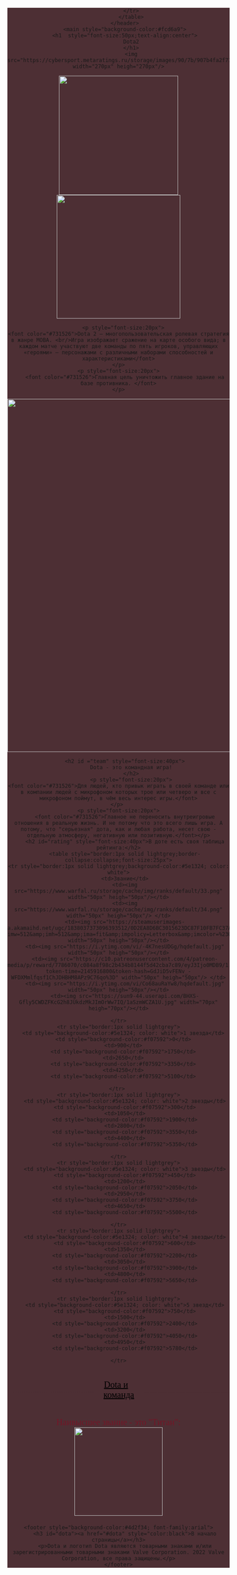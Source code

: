 <html>
<body style="font-family:franklin gothic medium;">
    <header style="background-color:#4d2f34">
        <table style="border-collapse:collapse;font-size:20px;background-color:#4d2f34;border:1px solid #4d2f34">
            <tr style="background-color:#4d2f34;border:1px solid #4d2f34">
                <td id="dota" style="color:#4d2f34;background-color:#4d2f34;border:1px solid #4d2f34">.....................................</td>
                <td><a href="#team" style="color:black;background-color:#4d2f34;border:1px solid #4d2f34">Dota и команда</a></td>
                <td style="color:#4d2f34;background-color:#4d2f34;border:1px solid #4d2f34">.......................................</td>
                <td><a href="#rating" style="color:black;background-color:#4d2f34;border:1px solid #4d2f34">Звания в Dota2</a></td>

                
            </tr>
            </table>
        </header>
        <main style="background-color:#fcd6a9">
        <h1  style="font-size:50px;text-align:center">
            Dota2
            </h1>
            <img src="https://cybersport.metaratings.ru/storage/images/90/7b/907b4fa2f71c17184d9ee01182fdd3ab.jpg" width="270px" heigh="270px"/>

<img src="https://ggdt.ru/file/2020/04/dota_2_logo_emblem_510948_2048x1152.jpg" width="270px" heigh="270px"/>
 <img src="https://static.goodgame.ru/files/pics/218473_sT0z.jpg" width="280px" heigh="270px"/>

    

    
        <p style="font-size:20px"> 
    <font color="#731526">Dota 2 — многопользовательская ролевая стратегия в жанре MOBA. <br/>Игра изображает сражение на карте особого вида; в каждом матче участвуют две команды по пять игроков, управляющих «героями» — персонажами с различными наборами способностей и характеристиками</font>
    </p>
    <p style="font-size:20px">
        <font color="#731526">Главная цель уничтожить главное здание на базе противника. </font>
    </p>
<img src="https://barbarcheat.com/wp-content/uploads/2020/02/dota-2-ancient.png" width="800px" heigh="600px"/>

        <h2 id ="team" style="font-size:40px">
            Dota - это командная игра!
            </h2>
            <p style="font-size:20px">
    <font color="#731526">Для людей, кто привык играть в своей команде или в компании людей с микрофоном которых трое или четверо и все с микрофоном поймут, в чём весь интерес игры.</font>
    </p> 
    <p style="font-size:20px">
        <font color="#731526">Главное не переносить внутреигровые отношения в реальную жизнь. И не потому что это всего лишь игра. А потому, что "серьезная" дота, как и любая работа, несет свою - отдельную атмосферу, негативную или позитивную.</font></p>
        <h2 id="rating" style="font-size:40px">В доте есть своя таблица рейтинга:</h2>
        <table style="border:1px solid lightgrey;border-collapse:collapse;font-size:25px">
    <tr style="border:1px solid lightgrey;background-color:#5e1324; color: white">
        <td>Звание</td>
        <td><img src="https://www.warfal.ru/storage/cache/img/ranks/default/33.png" width="50px" heigh="50px"/></td>
        <td><img src="https://www.warfal.ru/storage/cache/img/ranks/default/34.png" width="50px" heigh="50px"/> </td>
        <td><img src="https://steamuserimages-a.akamaihd.net/ugc/1838037373096393512/0D2EA8D6BC3015623DC87F10FB7FC37A2E51BECC/?imw=512&amp;imh=512&amp;ima=fit&amp;impolicy=Letterbox&amp;imcolor=%23000000&amp;letterbox=true" width="50px" heigh="50px"/></td>
        <td><img src="https://i.ytimg.com/vi/-4K7nesUDGg/hqdefault.jpg" width="50px" heigh="50px"/></td>
        <td><img src="https://c10.patreonusercontent.com/4/patreon-media/p/reward/7786070/c084a8f98c2b434b8144f5d42cba7c89/eyJ3Ijo0MDB9/1.png?token-time=2145916800&token-hash=GdJiD5vFENv_-WFDXMmlfqsf1ChJDHBHM8APz9C76qo%3D" width="50px" heigh="50px"/> </td>
        <td><img src="https://i.ytimg.com/vi/Co68auRaYw8/hqdefault.jpg" width="50px" heigh="50px"/></td>
        <td><img src="https://sun9-44.userapi.com/BHXS-Gfly5CWDZFKcG2h8JUkdzMkJImOrWw7IQ/1aSzmWCZA1U.jpg" width="70px" heigh="70px"/></td>
        
    </tr>
    <tr style="border:1px solid lightgrey">
       <td style="background-color:#5e1324; color: white">1 звезда</td>
       <td style="background-color:#f07592">0</td>
       <td>900</td>
       <td style="background-color:#f07592">1750</td>
       <td>2650</td>
       <td style="background-color:#f07592">3350</td>
       <td>4250</td>
       <td style="background-color:#f07592">5100</td>
       
    </tr> 
    <tr style="border:1px solid lightgrey">
        <td style="background-color:#5e1324; color: white">2 звезды</td>
        <td style="background-color:#f07592">300</td>
        <td>1050</td>
        <td style="background-color:#f07592">1900</td>
        <td>2800</td>
        <td style="background-color:#f07592">3550</td>
        <td>4400</td>
        <td style="background-color:#f07592">5350</td>
        
    </tr>
    <tr style="border:1px solid lightgrey">
        <td style="background-color:#5e1324; color: white">3 звезды</td>
        <td style="background-color:#f07592">450</td>
        <td>1200</td>
        <td style="background-color:#f07592">2050</td>
        <td>2950</td>
        <td style="background-color:#f07592">3750</td>
        <td>4650</td>
        <td style="background-color:#f07592">5500</td>
        
    </tr>
    <tr style="border:1px solid lightgrey">
        <td style="background-color:#5e1324; color: white">4 звезды</td>
        <td style="background-color:#f07592">600</td>
        <td>1350</td>
        <td style="background-color:#f07592">2200</td>
        <td>3050</td>
        <td style="background-color:#f07592">3900</td>
        <td>4800</td>
        <td style="background-color:#f07592">5650</td>
        
    </tr>
    <tr style="border:1px solid lightgrey">
        <td style="background-color:#5e1324; color: white">5 звезд</td>
        <td style="background-color:#f07592">750</td>
        <td>1500</td>
        <td style="background-color:#f07592">2400</td>
        <td>3200</td>
        <td style="background-color:#f07592">4050</td>
        <td>4950</td>
        <td style="background-color:#f07592">5780</td>
        
    </tr>
</table>
    <p style="font-size:20px"><font color="#731526">Наивысшее звание - это "Титан":<br/><img src="https://steamuserimages-a.akamaihd.net/ugc/1293045508473561485/E5E9CCC38D3784E90165DD00B041D77ABB5DF0D9/?imw=512&amp;imh=512&amp;ima=fit&amp;impolicy=Letterbox&amp;imcolor=%23000000&amp;letterbox=true" width="200px" heigh="200px"/></font></p>
    </main>

    <footer style="background-color:#4d2f34; font-family:arial">
        <h3 id="dota"><a href="#dota" style="color:black">В начало страницы</a></h3>
        <p>Dota и логотип Dota являются товарными знаками и/или зарегистрированными товарными знаками Valve Corporation. 2022 Valve Corporation, все права защищены.</p>
    </footer>

</body>
